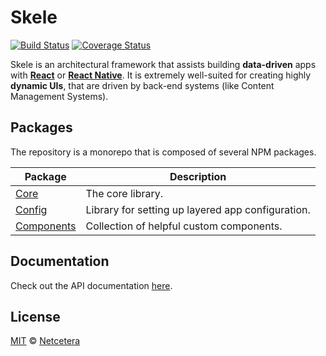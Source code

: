 # Skele

[![Build Status](https://img.shields.io/travis/netceteragroup/skele/master.svg?style=flat-square)](https://travis-ci.org/netceteragroup/skele)
[![Coverage Status](https://img.shields.io/coveralls/netceteragroup/skele/master.svg?style=flat-square)](https://coveralls.io/github/netceteragroup/skele?branch=master)

Skele is an architectural framework that assists building
**data-driven** apps with **[React](https://facebook.github.io/react/)** or
 **[React Native](https://facebook.github.io/react-native/)**.
It is extremely well-suited for creating highly **dynamic UIs**,
that are driven by back-end systems (like Content Management Systems).

## Packages

The repository is a monorepo that is composed of several NPM packages.

| Package | Description |
|---|---|
|[Core](/packages/core)| The core library. |
|[Config](/packages/config)| Library for setting up layered app configuration. |
|[Components](/packages/components)| Collection of helpful custom components. |

## Documentation

Check out the API documentation [here](https://netcetera.gitbooks.io/skele/).

## License

[MIT](./LICENSE) &copy; [Netcetera](https://www.netcetera.com)
